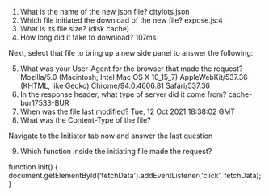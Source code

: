 
1. What is the name of the new json file?
citylots.json
2. Which file initiated the download of the new file?
expose.js:4
3. What is its file size?
(disk cache)
4. How long did it take to download?
107ms
 

Next, select that file to bring up a new side panel to answer the following:

5. What was your User-Agent for the browser that made the request?
Mozilla/5.0 (Macintosh; Intel Mac OS X 10_15_7) AppleWebKit/537.36 (KHTML, like Gecko) Chrome/94.0.4606.81 Safari/537.36
6. In the response header, what type of server did it come from?
cache-bur17533-BUR
7. When was the file last modified?
Tue, 12 Oct 2021 18:38:02 GMT
8. What was the Content-Type of the file?

Navigate to the Initiator tab now and answer the last question

9. Which function inside the initiating file made the request?

function init() {
  document.getElementById('fetchData').addEventListener('click', fetchData);
}
